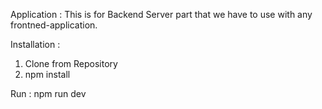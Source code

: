 Application : 
This is for Backend Server part that we have to use with any frontned-application.



Installation : 
1. Clone from Repository
2. npm install

Run : 
npm run dev
